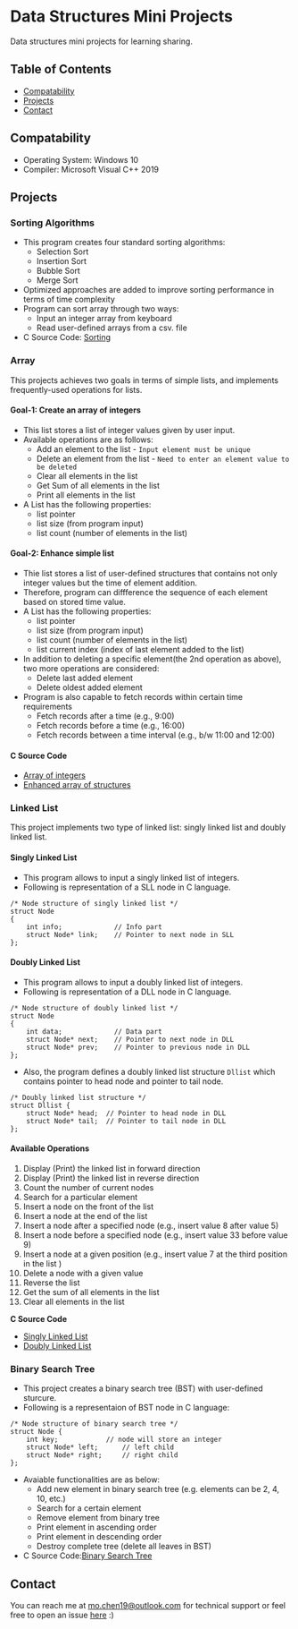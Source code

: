 # Data Structures Mini Projects
Data structures mini projects for learning sharing.

## Table of Contents

- [Compatability](#compatability)
- [Projects](#projects)
- [Contact](#contact)

## Compatability

- Operating System: Windows 10
- Compiler: Microsoft Visual C++ 2019

## Projects
### Sorting Algorithms

- This program creates four standard sorting algorithms: 
  * Selection Sort
  * Insertion Sort
  * Bubble Sort
  * Merge Sort 
- Optimized approaches are added to improve sorting performance in terms of time complexity
- Program can sort array through two ways:
  * Input an integer array from keyboard
  * Read user-defined arrays from a csv. file
- C Source Code: [Sorting](https://github.com/mochenxx/data-structures-mini-projects/tree/master/Sorting)

### Array

This projects achieves two goals in terms of simple lists, and implements frequently-used operations for lists.
  
#### Goal-1: Create an array of integers
- This list stores a list of integer values given by user input.
- Available operations are as follows: 
  * Add an element to the list - `Input element must be unique`
  * Delete an element from the list - `Need to enter an element value to be deleted`
  * Clear all elements in the list
  * Get Sum of all elements in the list
  * Print all elements in the list
- A List has the following properties:
  * list pointer
  * list size (from program input)
  * list count (number of elements in the list)

#### Goal-2: Enhance simple list
- Thie list stores a list of user-defined structures that contains not only integer values but the time of element addition.
- Therefore, program can diffference the sequence of each element based on stored time value.
- A List has the following properties:
  * list pointer
  * list size (from program input)
  * list count (number of elements in the list)
  * list current index (index of last element added to the list)
- In addition to deleting a specific element(the 2nd operation as above), two more operations are considered: 
  * Delete last added element
  * Delete oldest added element
- Program is also capable to fetch records within certain time requirements
  * Fetch records after a time (e.g., 9:00)
  * Fetch records before a time (e.g., 16:00)
  * Fetch records between a time interval (e.g., b/w 11:00 and 12:00)

#### C Source Code
  * [Array of integers](https://github.com/mochenxx/data-structures-mini-projects/tree/master/Array/01-Array-of-Integers)
  * [Enhanced array of structures](https://github.com/mochenxx/data-structures-mini-projects/tree/master/Array/02-Array-of-Structures)

### Linked List

This project implements two type of linked list: singly linked list and doubly linked list.
  
#### Singly Linked List
- This program allows to input a singly linked list of integers.
- Following is representation of a SLL node in C language.
```
/* Node structure of singly linked list */
struct Node
{
    int info;             // Info part
    struct Node* link;	  // Pointer to next node in SLL
};
```

#### Doubly Linked List
- This program allows to input a doubly linked list of integers.
- Following is representation of a DLL node in C language.
```
/* Node structure of doubly linked list */
struct Node
{
    int data;             // Data part
    struct Node* next;    // Pointer to next node in DLL
    struct Node* prev;    // Pointer to previous node in DLL
};
```
- Also, the program defines a doubly linked list structure `Dllist` which contains pointer to head node and pointer to tail node.
```
/* Doubly linked list structure */
struct Dllist {
	struct Node* head;	// Pointer to head node in DLL
	struct Node* tail;	// Pointer to tail node in DLL
};
```

#### Available Operations
1. Display (Print) the linked list in forward direction
2. Display (Print) the linked list in reverse direction
3. Count the number of current nodes
4. Search for a particular element
5. Insert a node on the front of the list
6. Insert a node at the end of the list
7. Insert a node after a specified node (e.g., insert value 8 after value 5)
8. Insert a node before a specified node (e.g., insert value 33 before value 9)
9. Insert a node at a given position (e.g., insert value 7 at the third position in the list )
10. Delete a node with a given value
11. Reverse the list
12. Get the sum of all elements in the list
13. Clear all elements in the list

__C Source Code__
  * [Singly Linked List](https://github.com/mochenxx/data-structures-mini-projects/tree/master/Linked-List/Singly-Linked-List)
  * [Doubly Linked List](https://github.com/mochenxx/data-structures-mini-projects/tree/master/Linked-List/Doubly-Linked-List)
  
### Binary Search Tree
- This project creates a binary search tree (BST) with user-defined sturcure.
- Following is a representaion of BST node in C language:
```
/* Node structure of binary search tree */
struct Node {
	int key;			// node will store an integer
	struct Node* left;		// left child
	struct Node* right;		// right child
};
```
- Avaiable functionalities are as below:
  * Add new element in binary search tree (e.g. elements can be 2, 4, 10, etc.)
  * Search for a certain element
  * Remove element from binary tree
  * Print element in ascending order
  * Print element in descending order
  * Destroy complete tree (delete all leaves in BST)
- C Source Code:[Binary Search Tree](https://github.com/mochenxx/data-structures-mini-projects/tree/master/Binary-Search-Tree)

## Contact

You can reach me at mo.chen19@outlook.com for technical support or feel free to open an issue [here](https://github.com/mochenxx/data-structures-mini-projects/issues) :)
